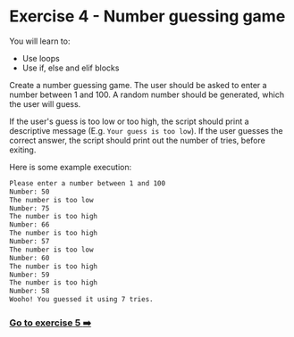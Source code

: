 # Exercise 4 - Number guessing game

You will learn to:

- Use loops
- Use if, else and elif blocks

Create a number guessing game. The user should be asked to enter a number between 1 and 100. A random number should be generated, which the user will guess.

If the user's guess is too low or too high, the script should print a descriptive message (E.g. `Your guess is too low`). If the user guesses the correct answer, the script should print out the number of tries, before exiting. 

Here is some example execution:

```bash
Please enter a number between 1 and 100
Number: 50
The number is too low
Number: 75
The number is too high
Number: 66
The number is too high
Number: 57
The number is too low
Number: 60
The number is too high
Number: 59
The number is too high
Number: 58
Wooho! You guessed it using 7 tries.
```

### [Go to exercise 5 :arrow_right:](./exercise-5.md)
